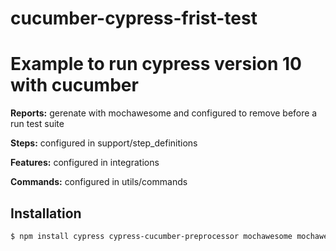 # cucumber-cypress-frist-test

# Example to run cypress version 10 with cucumber

<p><b>Reports:</b> gerenate with mochawesome and configured to remove before a run test suite</p>
<p><b>Steps:</b> configured in support/step_definitions</p> 
<p><b>Features:</b> configured in integrations</p>
<p><b>Commands:</b> configured in utils/commands</p>   

## Installation

```bash
$ npm install cypress cypress-cucumber-preprocessor mochawesome mochawesome-merge mochawesome-report-generator cypress-multi-reporters
```

